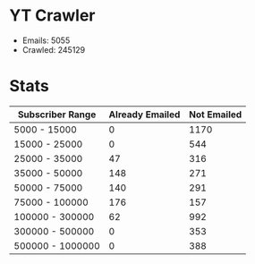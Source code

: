 # YT Crawler
- Emails: 5055
- Crawled: 245129

# Stats
| Subscriber Range  | Already Emailed | Not Emailed |
|-------|-------|-------|
| 5000 - 15000 | 0 | 1170 |
| 15000 - 25000 | 0 | 544 |
| 25000 - 35000 | 47 | 316 |
| 35000 - 50000 | 148 | 271 |
| 50000 - 75000 | 140 | 291 |
| 75000 - 100000 | 176 | 157 |
| 100000 - 300000 | 62 | 992 |
| 300000 - 500000 | 0 | 353 |
| 500000 - 1000000 | 0 | 388 |

